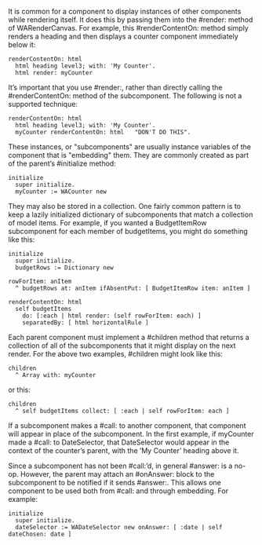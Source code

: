 It is common for a component to display instances of other components while rendering itself. It does this by passing them into the #render: method of WARenderCanvas. For example, this #renderContentOn: method simply renders a heading and then displays a counter component immediately below it:

```smalltalk
renderContentOn: html
  html heading level3; with: 'My Counter'.
  html render: myCounter
```

It’s important that you use #render:, rather than directly calling the #renderContentOn: method of the subcomponent. The following is not a supported technique:

```smalltalk
renderContentOn: html
  html heading level3; with: 'My Counter'.
  myCounter renderContentOn: html   "DON'T DO THIS".
```

These instances, or "subcomponents" are usually instance variables of the component that is "embedding" them. They are commonly created as part of the parent’s #initialize method:

```smalltalk
initialize
  super initialize.
  myCounter := WACounter new
```

They may also be stored in a collection. One fairly common pattern is to keep a lazily initialized dictionary of subcomponents that match a collection of model items. For example, if you wanted a BudgetItemRow subcomponent for each member of budgetItems, you might do something like this:

```smalltalk
initialize
  super initialize.
  budgetRows := Dictionary new

rowForItem: anItem
  ^ budgetRows at: anItem ifAbsentPut: [ BudgetItemRow item: anItem ]

renderContentOn: html
  self budgetItems
    do: [:each | html render: (self rowForItem: each) ]
    separatedBy: [ html horizontalRule ]
```

Each parent component must implement a #children method that returns a collection of all of the subcomponents that it might display on the next render. For the above two examples, #children might look like this:

```smalltalk
children
  ^ Array with: myCounter
```

or this:

```smalltalk
children
  ^ self budgetItems collect: [ :each | self rowForItem: each ]
```

If a subcomponent makes a #call: to another component, that component will appear in place of the subcomponent. In the first example, if myCounter made a #call: to DateSelector, that DateSelector would appear in the context of the counter’s parent, with the ’My Counter’ heading above it.

Since a subcomponent has not been #call:’d, in general #answer: is a no-op. However, the parent may attach an #onAnswer: block to the subcomponent to be notified if it sends #answer:. This allows one component to be used both from #call: and through embedding. For example:

```smalltalk
initialize
  super initialize.
  dateSelector := WADateSelector new onAnswer: [ :date | self dateChosen: date ]
```